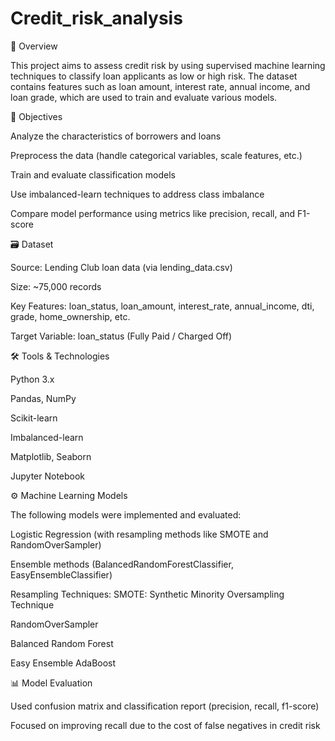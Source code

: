 # Credit_risk_analysis
📌 Overview

This project aims to assess credit risk by using supervised machine learning techniques to classify loan applicants as low or high risk. The dataset contains features such as loan amount, interest rate, annual income, and loan grade, which are used to train and evaluate various models.

🎯 Objectives

Analyze the characteristics of borrowers and loans

Preprocess the data (handle categorical variables, scale features, etc.)

Train and evaluate classification models

Use imbalanced-learn techniques to address class imbalance

Compare model performance using metrics like precision, recall, and F1-score

🗃️ Dataset

Source: Lending Club loan data (via lending_data.csv)

Size: ~75,000 records

Key Features: loan_status, loan_amount, interest_rate, annual_income, dti, grade, home_ownership, etc.

Target Variable: loan_status (Fully Paid / Charged Off)

🛠️ Tools & Technologies

Python 3.x

Pandas, NumPy

Scikit-learn

Imbalanced-learn

Matplotlib, Seaborn

Jupyter Notebook

⚙️ Machine Learning Models

The following models were implemented and evaluated:

Logistic Regression (with resampling methods like SMOTE and RandomOverSampler)

Ensemble methods (BalancedRandomForestClassifier, EasyEnsembleClassifier)

Resampling Techniques:
SMOTE: Synthetic Minority Oversampling Technique

RandomOverSampler

Balanced Random Forest

Easy Ensemble AdaBoost

📊 Model Evaluation

Used confusion matrix and classification report (precision, recall, f1-score)

Focused on improving recall due to the cost of false negatives in credit risk

